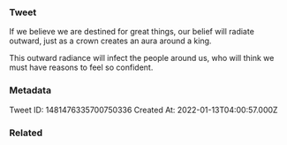 ### Tweet
If we believe we are destined for great things, our belief will radiate outward, just as a crown creates an aura around a king.

This outward radiance will infect the people around us, who will think we must have reasons to feel so confident.

### Metadata
Tweet ID: 1481476335700750336
Created At: 2022-01-13T04:00:57.000Z

### Related


